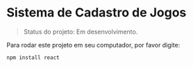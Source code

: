 <h1>Sistema de Cadastro de Jogos</h1>

>Status do projeto: Em desenvolvimento.

Para rodar este projeto em seu computador, por favor digite:
```
npm install react
```
